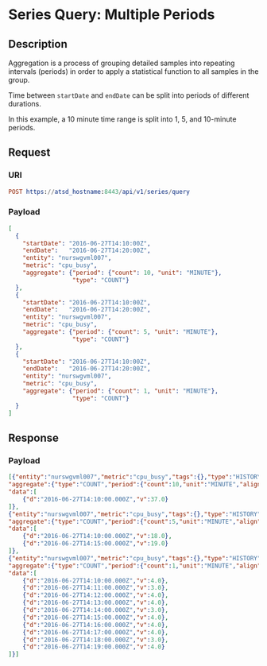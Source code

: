# Series Query: Multiple Periods

## Description

Aggregation is a process of grouping detailed samples into repeating intervals (periods) in order to apply a statistical function to all samples in the group.

Time between `startDate` and `endDate` can be split into periods of different durations.

In this example, a 10 minute time range is split into 1, 5, and 10-minute periods.

## Request

### URI

```elm
POST https://atsd_hostname:8443/api/v1/series/query
```

### Payload

```json
[
  {
    "startDate": "2016-06-27T14:10:00Z",
    "endDate":   "2016-06-27T14:20:00Z",
    "entity": "nurswgvml007",
    "metric": "cpu_busy",
    "aggregate": {"period": {"count": 10, "unit": "MINUTE"},
                  "type": "COUNT"}
  },
  {
    "startDate": "2016-06-27T14:10:00Z",
    "endDate":   "2016-06-27T14:20:00Z",
    "entity": "nurswgvml007",
    "metric": "cpu_busy",
    "aggregate": {"period": {"count": 5, "unit": "MINUTE"},
                  "type": "COUNT"}
  },
  {
    "startDate": "2016-06-27T14:10:00Z",
    "endDate":   "2016-06-27T14:20:00Z",
    "entity": "nurswgvml007",
    "metric": "cpu_busy",
    "aggregate": {"period": {"count": 1, "unit": "MINUTE"},
                  "type": "COUNT"}
  }
]
```

## Response

### Payload

```json
[{"entity":"nurswgvml007","metric":"cpu_busy","tags":{},"type":"HISTORY",
"aggregate":{"type":"COUNT","period":{"count":10,"unit":"MINUTE","align":"CALENDAR"}},
"data":[
    {"d":"2016-06-27T14:10:00.000Z","v":37.0}
]},
{"entity":"nurswgvml007","metric":"cpu_busy","tags":{},"type":"HISTORY",
"aggregate":{"type":"COUNT","period":{"count":5,"unit":"MINUTE","align":"CALENDAR"}},
"data":[
    {"d":"2016-06-27T14:10:00.000Z","v":18.0},
    {"d":"2016-06-27T14:15:00.000Z","v":19.0}
]},
{"entity":"nurswgvml007","metric":"cpu_busy","tags":{},"type":"HISTORY",
"aggregate":{"type":"COUNT","period":{"count":1,"unit":"MINUTE","align":"CALENDAR"}},
"data":[
    {"d":"2016-06-27T14:10:00.000Z","v":4.0},
    {"d":"2016-06-27T14:11:00.000Z","v":3.0},
    {"d":"2016-06-27T14:12:00.000Z","v":4.0},
    {"d":"2016-06-27T14:13:00.000Z","v":4.0},
    {"d":"2016-06-27T14:14:00.000Z","v":3.0},
    {"d":"2016-06-27T14:15:00.000Z","v":4.0},
    {"d":"2016-06-27T14:16:00.000Z","v":4.0},
    {"d":"2016-06-27T14:17:00.000Z","v":4.0},
    {"d":"2016-06-27T14:18:00.000Z","v":3.0},
    {"d":"2016-06-27T14:19:00.000Z","v":4.0}
]}]
```


